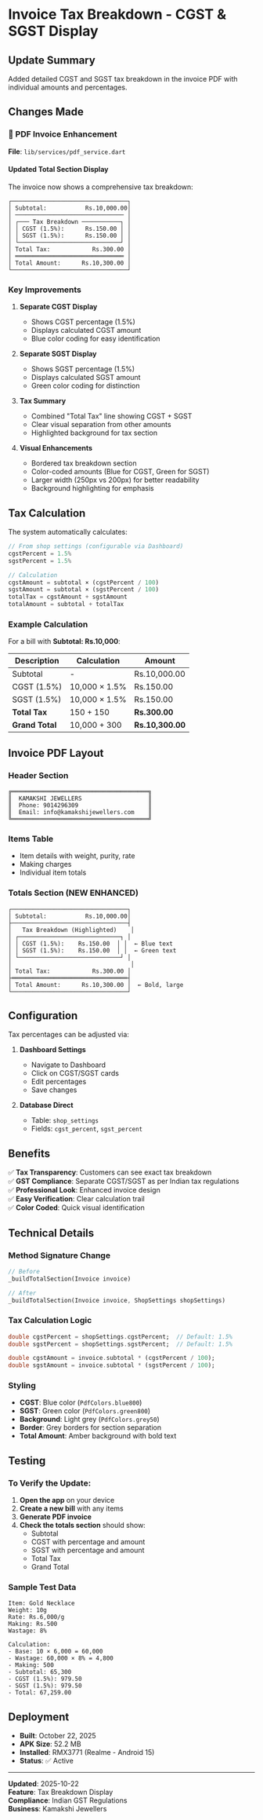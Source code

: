 # Invoice Tax Breakdown - CGST & SGST Display

## Update Summary
Added detailed CGST and SGST tax breakdown in the invoice PDF with individual amounts and percentages.

## Changes Made

### 📄 PDF Invoice Enhancement

**File**: `lib/services/pdf_service.dart`

#### Updated Total Section Display

The invoice now shows a comprehensive tax breakdown:

```
┌─────────────────────────────────┐
│ Subtotal:           Rs.10,000.00│
│ ─────────────────────────────── │
│ ┌─── Tax Breakdown ───────────┐ │
│ │ CGST (1.5%):      Rs.150.00 │ │
│ │ SGST (1.5%):      Rs.150.00 │ │
│ └─────────────────────────────┘ │
│ Total Tax:            Rs.300.00 │
│ ═══════════════════════════════ │
│ Total Amount:      Rs.10,300.00 │
└─────────────────────────────────┘
```

### Key Improvements

1. **Separate CGST Display**
   - Shows CGST percentage (1.5%)
   - Displays calculated CGST amount
   - Blue color coding for easy identification

2. **Separate SGST Display**
   - Shows SGST percentage (1.5%)
   - Displays calculated SGST amount
   - Green color coding for distinction

3. **Tax Summary**
   - Combined "Total Tax" line showing CGST + SGST
   - Clear visual separation from other amounts
   - Highlighted background for tax section

4. **Visual Enhancements**
   - Bordered tax breakdown section
   - Color-coded amounts (Blue for CGST, Green for SGST)
   - Larger width (250px vs 200px) for better readability
   - Background highlighting for emphasis

## Tax Calculation

The system automatically calculates:

```dart
// From shop settings (configurable via Dashboard)
cgstPercent = 1.5%
sgstPercent = 1.5%

// Calculation
cgstAmount = subtotal × (cgstPercent / 100)
sgstAmount = subtotal × (sgstPercent / 100)
totalTax = cgstAmount + sgstAmount
totalAmount = subtotal + totalTax
```

### Example Calculation

For a bill with **Subtotal: Rs.10,000**:

| Description | Calculation | Amount |
|-------------|-------------|--------|
| Subtotal | - | Rs.10,000.00 |
| CGST (1.5%) | 10,000 × 1.5% | Rs.150.00 |
| SGST (1.5%) | 10,000 × 1.5% | Rs.150.00 |
| **Total Tax** | 150 + 150 | **Rs.300.00** |
| **Grand Total** | 10,000 + 300 | **Rs.10,300.00** |

## Invoice PDF Layout

### Header Section
```
╔═══════════════════════════════════════╗
║  KAMAKSHI JEWELLERS                   ║
║  Phone: 9014296309                    ║
║  Email: info@kamakshijewellers.com    ║
╚═══════════════════════════════════════╝
```

### Items Table
- Item details with weight, purity, rate
- Making charges
- Individual item totals

### Totals Section (NEW ENHANCED)
```
┌─────────────────────────────────┐
│ Subtotal:           Rs.10,000.00│
├─────────────────────────────────┤
│   Tax Breakdown (Highlighted)    │
│ ┌─────────────────────────────┐ │
│ │ CGST (1.5%):    Rs.150.00  │ │  ← Blue text
│ │ SGST (1.5%):    Rs.150.00  │ │  ← Green text
│ └─────────────────────────────┘ │
│                                  │
│ Total Tax:            Rs.300.00 │
├═════════════════════════════════┤
│ Total Amount:      Rs.10,300.00 │  ← Bold, large
└─────────────────────────────────┘
```

## Configuration

Tax percentages can be adjusted via:

1. **Dashboard Settings**
   - Navigate to Dashboard
   - Click on CGST/SGST cards
   - Edit percentages
   - Save changes

2. **Database Direct**
   - Table: `shop_settings`
   - Fields: `cgst_percent`, `sgst_percent`

## Benefits

✅ **Tax Transparency**: Customers can see exact tax breakdown  
✅ **GST Compliance**: Separate CGST/SGST as per Indian tax regulations  
✅ **Professional Look**: Enhanced invoice design  
✅ **Easy Verification**: Clear calculation trail  
✅ **Color Coded**: Quick visual identification  

## Technical Details

### Method Signature Change
```dart
// Before
_buildTotalSection(Invoice invoice)

// After
_buildTotalSection(Invoice invoice, ShopSettings shopSettings)
```

### Tax Calculation Logic
```dart
double cgstPercent = shopSettings.cgstPercent;  // Default: 1.5%
double sgstPercent = shopSettings.sgstPercent;  // Default: 1.5%

double cgstAmount = invoice.subtotal * (cgstPercent / 100);
double sgstAmount = invoice.subtotal * (sgstPercent / 100);
```

### Styling
- **CGST**: Blue color (`PdfColors.blue800`)
- **SGST**: Green color (`PdfColors.green800`)
- **Background**: Light grey (`PdfColors.grey50`)
- **Border**: Grey borders for section separation
- **Total Amount**: Amber background with bold text

## Testing

### To Verify the Update:

1. **Open the app** on your device
2. **Create a new bill** with any items
3. **Generate PDF invoice**
4. **Check the totals section** should show:
   - Subtotal
   - CGST with percentage and amount
   - SGST with percentage and amount
   - Total Tax
   - Grand Total

### Sample Test Data

```
Item: Gold Necklace
Weight: 10g
Rate: Rs.6,000/g
Making: Rs.500
Wastage: 8%

Calculation:
- Base: 10 × 6,000 = 60,000
- Wastage: 60,000 × 8% = 4,800
- Making: 500
- Subtotal: 65,300
- CGST (1.5%): 979.50
- SGST (1.5%): 979.50
- Total: 67,259.00
```

## Deployment

- **Built**: October 22, 2025
- **APK Size**: 52.2 MB
- **Installed**: RMX3771 (Realme - Android 15)
- **Status**: ✅ Active

---

**Updated**: 2025-10-22  
**Feature**: Tax Breakdown Display  
**Compliance**: Indian GST Regulations  
**Business**: Kamakshi Jewellers
